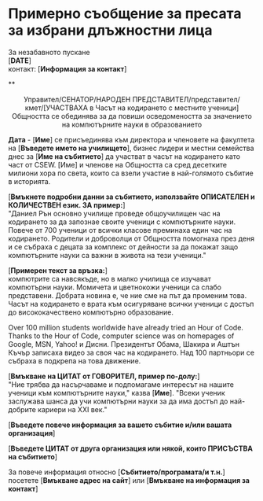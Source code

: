 

# Примерно съобщение за пресата за избрани длъжностни лица

За незабавното пускане   
[**DATE**]  
контакт: [**Информация за контакт**]  
  


** 

<center>
  Управител/СЕНАТОР/НАРОДЕН ПРЕДСТАВИТЕЛ/представител/кмет/[УЧАСТВАХА в Часът на кодирането с местните ученици]</strong><br /> Общността се обединява за да повиши осведомеността за значението на компютърните науки в образованието
</center>

  
  
</p> 

**Дата** - [**Име**] се присъединява към директора и членовете на факултета на [**Въведете името на училището**], бизнес лидери и местни семейства днес за [**Име на събитието**] да участват в часът на кодирането като част от CSEW. [Име] и членове на Общността са сред десетките милиони хора по света, които са взели участие в най-голямото събитие в историята.

[**Вмъкнете подробни данни за събитието, използвайте ОПИСАТЕЛЕН и КОЛИЧЕСТВЕН език. ЗА пример:**]  
"Даниел Рън основно училище проведе общоучилищен час на кодирането за да запознае своите ученици с компютърните науки. Повече от 700 ученици от всички класове преминаха един час на кодирането. Родители и доброволци от Общността помогнаха през деня и се събраха с децата за комплекс от дейности за да покажат защо компютърните науки са важни в живота на тези ученици."

[**Примерен текст за връзка:**]  
компютрите са навсякъде, но в малко училища се изучават компютърни науки. Момичета и цветнокожи ученици са слабо представени. Добрата новина е, че ние сме на път да променим това. Часът на кодирането е врата към осигуряване всички ученици с достъп до висококачествено компютърно образование.

Over 100 million students worldwide have already tried an Hour of Code. Thanks to the Hour of Code, computer science was on homepages of Google, MSN, Yahoo! и Дисни. Президентът Обама, Шакира и Аштън Къчър записаха видео за своя час на кодирането. Над 100 партньори се събраха в подкрепа на това движение.

[**Вмъкване на ЦИТАТ от ГОВОРИТЕЛ, пример по-долу:**]  
"Ние трябва да насърчаваме и подпомагаме интересът на нашите ученици към компютърните науки," казва [**Име**]. "Всеки ученик заслужава шанса да учи компютърни науки за да има достъп до най-добрите кариери на XXI век."

[**Въведете повече информация за вашето събитие и/или вашата организация**]

[**Въведете ЦИТАТ от друга организация или някой, които ПРИСЪСТВА на събитието**]

За повече информация относно [**Събитието/програмата/и т.н.**] посетете [**Вмъкване адрес на сайт**] или [**Вмъкване на информация за контакт**]